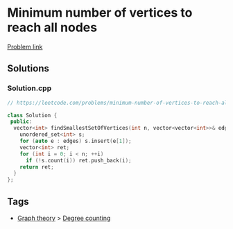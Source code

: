 # Minimum number of vertices to reach all nodes

[Problem link](https://leetcode.com/problems/minimum-number-of-vertices-to-reach-all-nodes/)

## Solutions


### Solution.cpp
```cpp
// https://leetcode.com/problems/minimum-number-of-vertices-to-reach-all-nodes/

class Solution {
 public:
  vector<int> findSmallestSetOfVertices(int n, vector<vector<int>>& edges) {
    unordered_set<int> s;
    for (auto e : edges) s.insert(e[1]);
    vector<int> ret;
    for (int i = 0; i < n; ++i)
      if (!s.count(i)) ret.push_back(i);
    return ret;
  }
};
```
## Tags

* [Graph theory](/Collections/graph-theory.md#graph-theory) > [Degree counting](/Collections/graph-theory.md#degree-counting)
